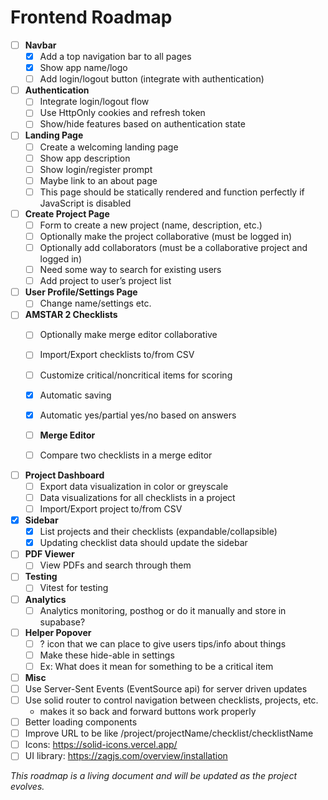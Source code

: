 # Frontend Roadmap

- [ ] **Navbar**
  - [x] Add a top navigation bar to all pages
  - [x] Show app name/logo
  - [ ] Add login/logout button (integrate with authentication)

- [ ] **Authentication**
  - [ ] Integrate login/logout flow
  - [ ] Use HttpOnly cookies and refresh token
  - [ ] Show/hide features based on authentication state

- [ ] **Landing Page**
  - [ ] Create a welcoming landing page
  - [ ] Show app description
  - [ ] Show login/register prompt
  - [ ] Maybe link to an about page
  - [ ] This page should be statically rendered and function perfectly if JavaScript is disabled

- [ ] **Create Project Page**
  - [ ] Form to create a new project (name, description, etc.)
  - [ ] Optionally make the project collaborative (must be logged in)
  - [ ] Optionally add collaborators (must be a collaborative project and logged in)
  - [ ] Need some way to search for existing users
  - [ ] Add project to user’s project list

- [ ] **User Profile/Settings Page**
  - [ ] Change name/settings etc.

- [ ] **AMSTAR 2 Checklists**
  - [ ] Optionally make merge editor collaborative
  - [ ] Import/Export checklists to/from CSV
  - [ ] Customize critical/noncritical items for scoring
  - [x] Automatic saving
  - [x] Automatic yes/partial yes/no based on answers

  - [ ] **Merge Editor**
  - [ ] Compare two checklists in a merge editor

- [ ] **Project Dashboard**
  - [ ] Export data visualization in color or greyscale
  - [ ] Data visualizations for all checklists in a project
  - [ ] Import/Export project to/from CSV

- [x] **Sidebar**
  - [x] List projects and their checklists (expandable/collapsible)
  - [x] Updating checklist data should update the sidebar

- [ ] **PDF Viewer**
  - [ ] View PDFs and search through them

- [ ] **Testing**
  - [ ] Vitest for testing

- [ ] **Analytics**
  - [ ] Analytics monitoring, posthog or do it manually and store in supabase?

- [ ] **Helper Popover**
  - [ ] ? icon that we can place to give users tips/info about things
  - [ ] Make these hide-able in settings
  - [ ] Ex: What does it mean for something to be a critical item

- [ ] **Misc**
- [ ] Use Server-Sent Events (EventSource api) for server driven updates
- [ ] Use solid router to control navigation between checklists, projects, etc.
  - makes it so back and forward buttons work properly
- [ ] Better loading components
- [ ] Improve URL to be like /project/projectName/checklist/checklistName
- [ ] Icons: https://solid-icons.vercel.app/
- [ ] UI library: https://zagjs.com/overview/installation

_This roadmap is a living document and will be updated as the project evolves._
